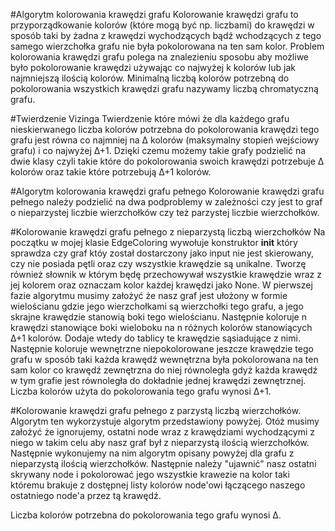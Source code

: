 #Algorytm kolorowania krawędzi grafu 
Kolorowanie krawędzi grafu to przyporządkowanie kolorów (które mogą być np. liczbami) do krawędzi w sposób taki by żadna 
z krawędzi wychodzących bądź wchodzących z tego samego wierzchołka grafu nie była pokolorowana na ten sam kolor.
Problem kolorowania krawędzi grafu polega na znalezieniu sposobu aby możliwe było pokolorowanie krawędzi
używając co najwyżej k kolorów lub jak najmniejszą ilością kolorów. Minimalną liczbą kolorów potrzebną do pokolorowania
wszystkich krawędzi grafu nazywamy liczbą chromatyczną grafu.

#Twierdzenie Vizinga
Twierdzenie które mówi że dla każdego grafu nieskierwanego liczba kolorów potrzebna do pokolorowania krawędzi tego grafu
jest równa co najmniej na Δ kolorów (maksymalny stopień wejściowy grafu) i co najwyżej Δ+1. Dzięki czemu możemy 
takie grafy podzielić na dwie klasy czyli takie które do pokolorowania swoich krawędzi potrzebuje Δ kolorów oraz takie które 
potrzebują Δ+1 kolorów.

#Algorytm kolorowania krawędzi grafu pełnego
Kolorowanie krawędzi grafu pełnego należy podzielić na dwa podproblemy w zależności czy jest to graf o nieparzystej liczbie 
wierzchołków czy też parzystej liczbie wierzchołków. 

#Kolorowanie krawędzi grafu pełnego z nieparzystą liczbą wierzchołków
Na początku w mojej klasie EdgeColoring wywołuje konstruktor __init__ który sprawdza czy graf któy został dostarczony jako input
nie jest skierowany, czy nie posiada pętli oraz czy wszystkie krawędzie są unikalne. Tworzę również słownik w którym będę przechowywał
wszystkie krawędzie wraz z jej kolorem oraz oznaczam kolor każdej krawędzi jako None.
W pierwszej fazie algorytmu musimy założyć że nasz graf jest ułożony w formie wielościanu gdzie jego wierzchołkami są wierzchołki
tego grafu, a jego skrajne krawędzie stanowią boki tego wielościanu.
Następnie koloruje n krawędzi stanowiące boki wieloboku na n różnych kolorów stanowiących Δ+1 kolorów. Dodaje wtedy do 
tablicy te krawędzie sąsiadujące z nimi.
Następnie koloruje wewnętrzne niepokolorowane jeszcze krawędzie tego grafu w sposób taki każda krawędź wewnętrzna była pokolorowana
na ten sam kolor co krawędź zewnętrzna do niej równoległa gdyż każda krawędź w tym grafie jest równoległa do dokładnie jednej krawędzi
zewnętrznej. 
Liczba kolorów użyta do pokolorowania tego grafu wynosi Δ+1.

#Kolorowanie krawędzi grafu pełnego z parzystą liczbą wierzchołków.
Algorytm ten wykorzystuje algorytm przedstawiony powyżej. Otóż musimy założyć że ignorujemy, ostatni node wraz z krawędziami wychodzącymi
z niego w takim celu aby nasz graf był z nieparzystą ilością wierzchołków. Następnie wykonujemy na nim algorytm opisany powyżej
dla grafu z nieparzystą ilością wierzchołków. Następnie należy "ujawnić" nasz ostatni skrywany node i pokolorować jego wszystkie krawezie
na kolor taki któremu brakuje z dostępnej listy kolorów node'owi łączącego naszego ostatniego node'a przez tą krawędź.

Liczba kolorów potrzebna do pokolorowania tego grafu wynosi Δ.








